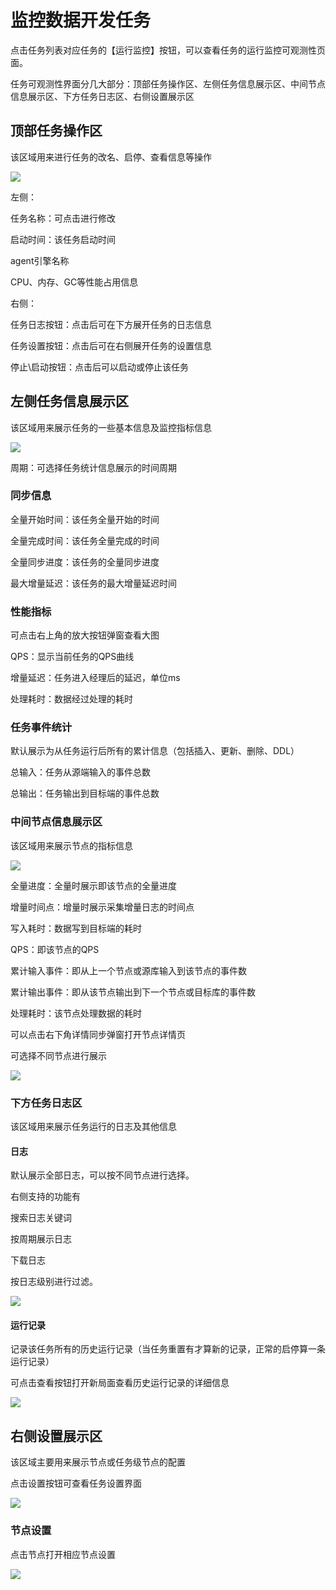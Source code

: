 # 监控数据开发任务

点击任务列表对应任务的【运行监控】按钮，可以查看任务的运行监控可观测性页面。

任务可观测性界面分几大部分：顶部任务操作区、左侧任务信息展示区、中间节点信息展示区、下方任务日志区、右侧设置展示区



## 顶部任务操作区

该区域用来进行任务的改名、启停、查看信息等操作

![](../../images/monitor_data_dev_1.png)



左侧：

任务名称：可点击进行修改

启动时间：该任务启动时间

agent引擎名称

CPU、内存、GC等性能占用信息

右侧：

任务日志按钮：点击后可在下方展开任务的日志信息

任务设置按钮：点击后可在右侧展开任务的设置信息



停止\启动按钮：点击后可以启动或停止该任务



## 左侧任务信息展示区

该区域用来展示任务的一些基本信息及监控指标信息

![](../../images/monitor_data_dev_2.png)



周期：可选择任务统计信息展示的时间周期



### 同步信息

全量开始时间：该任务全量开始的时间

全量完成时间：该任务全量完成的时间

全量同步进度：该任务的全量同步进度

最大增量延迟：该任务的最大增量延迟时间







### 性能指标

可点击右上角的放大按钮弹窗查看大图

QPS：显示当前任务的QPS曲线

增量延迟：任务进入经理后的延迟，单位ms

处理耗时：数据经过处理的耗时





### 任务事件统计

默认展示为从任务运行后所有的累计信息（包括插入、更新、删除、DDL）

总输入：任务从源端输入的事件总数

总输出：任务输出到目标端的事件总数





### 中间节点信息展示区

该区域用来展示节点的指标信息

![](../../images/monitor_data_dev_3.png)

全量进度：全量时展示即该节点的全量进度

增量时间点：增量时展示采集增量日志的时间点



写入耗时：数据写到目标端的耗时

QPS：即该节点的QPS

累计输入事件：即从上一个节点或源库输入到该节点的事件数

累计输出事件：即从该节点输出到下一个节点或目标库的事件数

处理耗时：该节点处理数据的耗时





可以点击右下角详情同步弹窗打开节点详情页

可选择不同节点进行展示

![](../../images/monitor_data_dev_4.png)





### 下方任务日志区

该区域用来展示任务运行的日志及其他信息



#### 日志

默认展示全部日志，可以按不同节点进行选择。

右侧支持的功能有

搜索日志关键词

按周期展示日志

下载日志

按日志级别进行过滤。

![](../../images/monitor_data_dev_5.png)



#### 运行记录

记录该任务所有的历史运行记录（当任务重置有才算新的记录，正常的启停算一条运行记录）

可点击查看按钮打开新局面查看历史运行记录的详细信息

![](../../images/monitor_data_dev_6.png)







## 右侧设置展示区

该区域主要用来展示节点或任务级节点的配置

点击设置按钮可查看任务设置界面

![](../../images/monitor_data_dev_7.png)





### 节点设置

点击节点打开相应节点设置

![](../../images/monitor_data_dev_8.png)